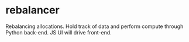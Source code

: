 # rebalancer

Rebalancing allocations. Hold track of data and perform compute through Python back-end. JS UI will drive front-end.